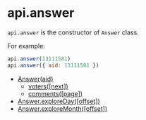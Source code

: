 # api.answer

`api.answer` is the constructor of `Answer` class.

For example:

```javascript
api.answer(13111581)
api.answer({ aid: 13111581 })
```

- [Answer(aid)](./)
    + [voters([next])](./voters.md)
    + [comments([page])](./comments.md)
- [Answer.exploreDay([offset])](./exploreDay.md)
- [Answer.exploreMonth([offset])](./exploreMonth.md)
